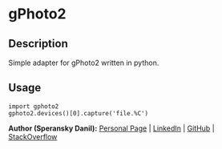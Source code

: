 # gPhoto2

## Description

Simple adapter for gPhoto2 written in python.

## Usage

    import gphoto2
    gphoto2.devices()[0].capture('file.%C')

**Author (Speransky Danil):**
[Personal Page](http://dsperansky.info) |
[LinkedIn](http://ru.linkedin.com/in/speranskydanil/en) |
[GitHub](https://github.com/speranskydanil?tab=repositories) |
[StackOverflow](http://stackoverflow.com/users/1550807/speransky-danil)

